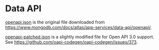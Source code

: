 # Data API

[openapi.json](openapi.json) is the original file downloaded from
https://www.mongodb.com/docs/atlas/app-services/data-api/openapi/.

[openapi-patched.json](openapi-patched.json) is a slightly modified file for Open API 3.0 support.
See https://github.com/oapi-codegen/oapi-codegen/issues/373.
